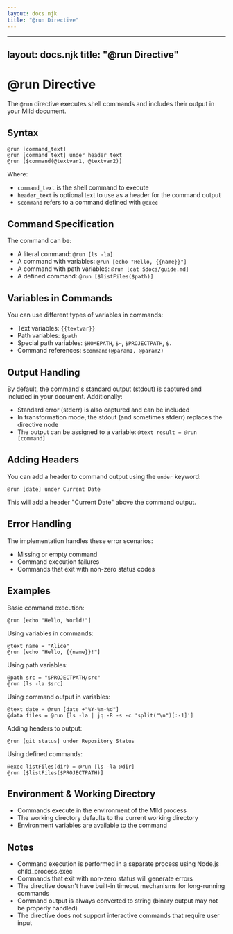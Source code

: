 ```yaml
---
layout: docs.njk
title: "@run Directive"
---
```


---
layout: docs.njk
title: "@run Directive"
---

# @run Directive

The `@run` directive executes shell commands and includes their output in your Mlld document.

## Syntax

```mlld
@run [command_text]
@run [command_text] under header_text
@run [$command(@textvar1, @textvar2)]
```

Where:
- `command_text` is the shell command to execute
- `header_text` is optional text to use as a header for the command output
- `$command` refers to a command defined with `@exec`

## Command Specification

The command can be:
- A literal command: `@run [ls -la]`
- A command with variables: `@run [echo "Hello, {{name}}"]`
- A command with path variables: `@run [cat $docs/guide.md]`
- A defined command: `@run [$listFiles($path)]`

## Variables in Commands

You can use different types of variables in commands:
- Text variables: `{{textvar}}`
- Path variables: `$path`
- Special path variables: `$HOMEPATH`, `$~`, `$PROJECTPATH`, `$.`
- Command references: `$command(@param1, @param2)`

## Output Handling

By default, the command's standard output (stdout) is captured and included in your document. Additionally:

- Standard error (stderr) is also captured and can be included
- In transformation mode, the stdout (and sometimes stderr) replaces the directive node
- The output can be assigned to a variable: `@text result = @run [command]`

## Adding Headers

You can add a header to command output using the `under` keyword:

```mlld
@run [date] under Current Date
```

This will add a header "Current Date" above the command output.

## Error Handling

The implementation handles these error scenarios:
- Missing or empty command
- Command execution failures
- Commands that exit with non-zero status codes

## Examples

Basic command execution:
```mlld
@run [echo "Hello, World!"]
```

Using variables in commands:
```mlld
@text name = "Alice"
@run [echo "Hello, {{name}}!"]
```

Using path variables:
```mlld
@path src = "$PROJECTPATH/src"
@run [ls -la $src]
```

Using command output in variables:
```mlld
@text date = @run [date +"%Y-%m-%d"]
@data files = @run [ls -la | jq -R -s -c 'split("\n")[:-1]']
```

Adding headers to output:
```mlld
@run [git status] under Repository Status
```

Using defined commands:
```mlld
@exec listFiles(dir) = @run [ls -la @dir]
@run [$listFiles($PROJECTPATH)]
```

## Environment & Working Directory

- Commands execute in the environment of the Mlld process
- The working directory defaults to the current working directory
- Environment variables are available to the command

## Notes

- Command execution is performed in a separate process using Node.js child_process.exec
- Commands that exit with non-zero status will generate errors
- The directive doesn't have built-in timeout mechanisms for long-running commands
- Command output is always converted to string (binary output may not be properly handled)
- The directive does not support interactive commands that require user input